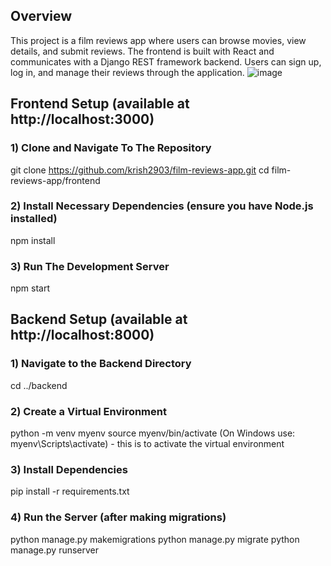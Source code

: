 ## Overview
This project is a film reviews app where users can browse movies, view details, and submit reviews. The frontend is built with React and communicates with a Django REST framework backend. Users can sign up, log in, and manage their reviews through the application.
![image](https://github.com/user-attachments/assets/00fcb531-6227-47f9-9d50-f3be30d1b69b)

## Frontend Setup (available at http://localhost:3000)
### 1) Clone and Navigate To The Repository
git clone https://github.com/krish2903/film-reviews-app.git
cd film-reviews-app/frontend
### 2) Install Necessary Dependencies (ensure you have Node.js installed)
npm install
### 3) Run The Development Server
npm start

## Backend Setup (available at http://localhost:8000)
### 1) Navigate to the Backend Directory
cd ../backend
### 2) Create a Virtual Environment 
python -m venv myenv
source myenv/bin/activate  (On Windows use: myenv\Scripts\activate) - this is to activate the virtual environment
### 3) Install Dependencies
pip install -r requirements.txt
### 4) Run the Server (after making migrations)
python manage.py makemigrations
python manage.py migrate
python manage.py runserver


